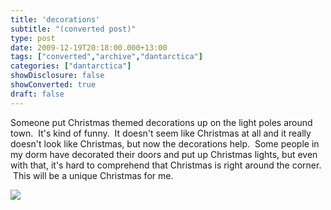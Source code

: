 ```yaml
---
title: 'decorations'
subtitle: "(converted post)"
type: post
date: 2009-12-19T20:18:00.000+13:00
tags: ["converted","archive","dantarctica"]
categories: ["dantarctica"]
showDisclosure: false
showConverted: true
draft: false
---
```


Someone put Christmas themed decorations up on the light poles around town.  It's kind of funny.  It doesn't seem like Christmas at all and it really doesn't look like Christmas, but now the decorations help.  Some people in my dorm have decorated their doors and put up Christmas lights, but even with that, it's hard to comprehend that Christmas is right around the corner.  This will be a unique Christmas for me.  

[![](http://lh3.ggpht.com/_WucH0HQjOPM/SywjDvJYpkI/AAAAAAAAA6A/aH3jdGP-hXM/s320/PICT1842.jpg)](http://lh3.ggpht.com/_WucH0HQjOPM/SywjDvJYpkI/AAAAAAAAA6A/aH3jdGP-hXM/s1600/PICT1842.jpg)